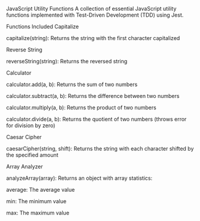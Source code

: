 JavaScript Utility Functions
A collection of essential JavaScript utility functions implemented with Test-Driven Development (TDD) using Jest.

Functions Included
Capitalize

capitalize(string): Returns the string with the first character capitalized

Reverse String

reverseString(string): Returns the reversed string

Calculator

calculator.add(a, b): Returns the sum of two numbers

calculator.subtract(a, b): Returns the difference between two numbers

calculator.multiply(a, b): Returns the product of two numbers

calculator.divide(a, b): Returns the quotient of two numbers (throws error for division by zero)

Caesar Cipher

caesarCipher(string, shift): Returns the string with each character shifted by the specified amount

Array Analyzer

analyzeArray(array): Returns an object with array statistics:

average: The average value

min: The minimum value

max: The maximum value

